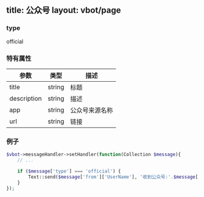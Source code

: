 title: 公众号
layout: vbot/page
---
### type

official

### 特有属性

参数 | 类型 | 描述
--- | --- | ---
title | string | 标题
description | string | 描述
app | string | 公众号来源名称
url | string | 链接

### 例子

```php
$vbot->messageHandler->setHandler(function(Collection $message){
    // ...

    if ($message['type'] === 'official') {
        Text::send($message['from']['UserName'], '收到公众号:'.$message['title'].$message['description'].$message['app'].$message['url']);
    }
});
```